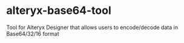 # alteryx-base64-tool
Tool for Alteryx Designer that allows users to encode/decode data in Base64/32/16 format
